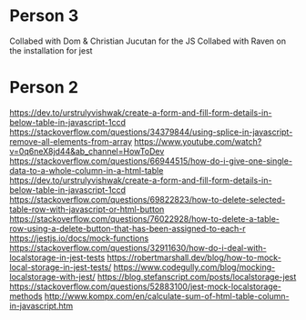 # Person 3
Collabed with Dom & Christian Jucutan for the JS
Collabed with Raven on the installation for jest

# Person 2
https://dev.to/urstrulyvishwak/create-a-form-and-fill-form-details-in-below-table-in-javascript-1ccd
https://stackoverflow.com/questions/34379844/using-splice-in-javascript-remove-all-elements-from-array
https://www.youtube.com/watch?v=0q6neX8jd44&ab_channel=HowToDev
https://stackoverflow.com/questions/66944515/how-do-i-give-one-single-data-to-a-whole-column-in-a-html-table
https://dev.to/urstrulyvishwak/create-a-form-and-fill-form-details-in-below-table-in-javascript-1ccd
https://stackoverflow.com/questions/69822823/how-to-delete-selected-table-row-with-javascript-or-html-button
https://stackoverflow.com/questions/76022928/how-to-delete-a-table-row-using-a-delete-button-that-has-been-assigned-to-each-r
https://jestjs.io/docs/mock-functions
https://stackoverflow.com/questions/32911630/how-do-i-deal-with-localstorage-in-jest-tests
https://robertmarshall.dev/blog/how-to-mock-local-storage-in-jest-tests/
https://www.codegully.com/blog/mocking-localstorage-with-jest/
https://blog.stefanscript.com/posts/localstorage-jest
https://stackoverflow.com/questions/52883100/jest-mock-localstorage-methods
http://www.kompx.com/en/calculate-sum-of-html-table-column-in-javascript.htm